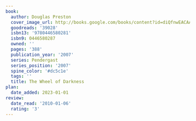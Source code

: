 ```yaml
---
book:
  author: Douglas Preston
  cover_image_url: http://books.google.com/books/content?id=diQfnwEACAAJ&printsec=frontcover&img=1&zoom=1&source=gbs_api
  goodreads: '39028'
  isbn13: '9780446580281'
  isbn9: 0446580287
  owned: ''
  pages: '388'
  publication_year: '2007'
  series: Pendergast
  series_position: '2007'
  spine_color: '#dc5c1e'
  tags: ''
  title: The Wheel of Darkness
plan:
  date_added: 2023-01-01
review:
  date_read: '2010-01-06'
  rating: '3'
---
```


